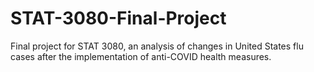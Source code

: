 # STAT-3080-Final-Project
Final project for STAT 3080, an analysis of changes in United States flu cases after the implementation of anti-COVID health measures.
